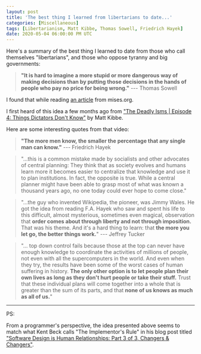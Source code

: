 ```yaml
---
layout: post
title: 'The best thing I learned from libertarians to date...'
categories: [Miscellaneous]
tags: [Libertarianism, Matt Kibbe, Thomas Sowell, Friedrich Hayek]
date: 2020-05-04 06:00:00 PM UTC
---
```


<!-- May 5, 2020 02:45:00 AM Philippine Time -->


Here's a summary of the best thing I learned to date from those who call themselves "libertarians", and those who oppose tyranny and big governments:

> **"It is hard to imagine a more stupid or more dangerous way of making decisions than by putting those decisions in the hands of people who pay no price for being wrong."** --- Thomas Sowell


<!--more-->


I found that while reading [an article](https://mises.org/wire/oil-craters-mexicos-government-still-bets-its-oil-monopoly) from mises.org.

I first heard of this idea a few months ago from ["The Deadly Isms \| Episode 4: Things Dictators Don't Know"](https://www.youtube.com/watch?v=P1WKcaIbOjM) by Matt Kibbe.

Here are some interesting quotes from that video:

> **"The more men know, the smaller the percentage that any single man can know."** --- Friedrich Hayek

> "...this is a common mistake made by socialists and other advocates of central planning: They think that as society evolves and humans learn more it becomes easier to centralize that knowledge and use it to plan institutions. In fact, the opposite is true. While a central planner might have been able to grasp most of what was known a thousand years ago, no one today could ever hope to come close."

> "...the guy who invented Wikipedia, the pioneer, was Jimmy Wales. He got the idea from reading F.A. Hayek who saw and spent his life to this difficult, almost mysterious, sometimes even magical, observation that **order comes about through liberty and not through imposition.** That was his theme. And it's a hard thing to learn: that **the more you let go, the better things work.**" --- Jeffrey Tucker

> "... top down control fails because those at the top can never have enough knowledge to coordinate the activities of millions of people, not even with all the supercomputers in the world. And even when they try, the results have been some of the worst cases of human suffering in history. **The only other option is to let people plan their own lives as long as they don't hurt people or take their stuff.** Trust that these individual plans will come together into a whole that is greater than the sum of its parts, and that **none of us knows as much as all of us.**"


-----

PS:

From a programmer's perspective, the idea presented above seems to match what Kent Beck calls "The Implementor's Rule" in his blog post titled ["Software Design is Human Relationships: Part 3 of 3, Changers & Changers"](https://medium.com/@kentbeck_7670/software-design-is-human-relationships-part-3-of-3-changers-changers-20eeac7846e0).

